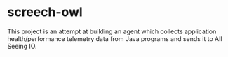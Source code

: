# screech-owl
This project is an attempt at building an agent which collects application health/performance telemetry data from Java programs and sends it to All Seeing IO.
